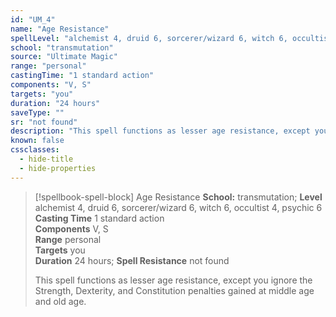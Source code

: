 ```yaml
---
id: "UM_4"
name: "Age Resistance"
spellLevel: "alchemist 4, druid 6, sorcerer/wizard 6, witch 6, occultist 4, psychic 6"
school: "transmutation"
source: "Ultimate Magic"
range: "personal"
castingTime: "1 standard action"
components: "V, S"
targets: "you"
duration: "24 hours"
saveType: ""
sr: "not found"
description: "This spell functions as lesser age resistance, except you ignore the Strength, Dexterity, and Constitution penalties gained at middle age and old age."
known: false
cssclasses:
  - hide-title
  - hide-properties
---
```


> [!spellbook-spell-block] Age Resistance
> **School:** transmutation; **Level** alchemist 4, druid 6, sorcerer/wizard 6, witch 6, occultist 4, psychic 6
> **Casting Time** 1 standard action  
> **Components** V, S  
> **Range** personal  
> **Targets** you  
> **Duration** 24 hours; **Spell Resistance** not found
> 
> This spell functions as lesser age resistance, except you ignore the Strength, Dexterity, and Constitution penalties gained at middle age and old age.
